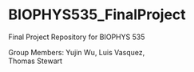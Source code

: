 # BIOPHYS535_FinalProject
Final Project Repository for BIOPHYS 535

Group Members:
Yujin Wu, 
Luis Vasquez,  
Thomas Stewart

